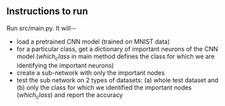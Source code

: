 ## Instructions to run

Run src/main.py. It will--
* load a pretrained CNN model (trained on MNIST data)
* for a particular class, get a dictionary of important neurons of the CNN model ($which_class$ in main method defines the class for which we are identifying the important neurons)
* create a sub-network with only the important nodes
* test the sub network on 2 types of datasets: (a) whole test dataset and (b) only the class for which we identified the important nodes ($which_class$) and report the accuracy
